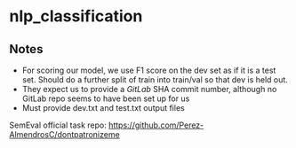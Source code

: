 # nlp_classification

## Notes

- For scoring our model, we use F1 score on the dev set as if it is a test set. Should do a further split of train into train/val so that dev is held out.
- They expect us to provide a *GitLab* SHA commit number, although no GitLab repo seems to have been set up for us
- Must provide dev.txt and test.txt output files

SemEval official task repo:
<https://github.com/Perez-AlmendrosC/dontpatronizeme>
